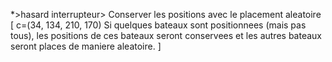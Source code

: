 *>hasard
interrupteur> Conserver les positions avec le placement aleatoire
[ c=(34, 134, 210, 170)
Si quelques bateaux sont positionnees (mais pas tous), les positions de ces bateaux seront conservees et les autres bateaux seront places de maniere aleatoire.
]